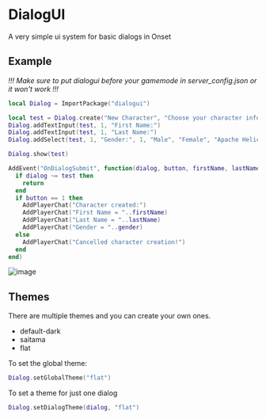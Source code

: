 # DialogUI
A very simple ui system for basic dialogs in Onset

## Example
*!!! Make sure to put dialogui before your gamemode in server_config.json or it won't work !!!*
```lua
local Dialog = ImportPackage("dialogui")

local test = Dialog.create("New Character", "Choose your character information", "Create", "Cancel")
Dialog.addTextInput(test, 1, "First Name:")
Dialog.addTextInput(test, 1, "Last Name:")
Dialog.addSelect(test, 1, "Gender:", 1, "Male", "Female", "Apache Helicopter")

Dialog.show(test)

AddEvent("OnDialogSubmit", function(dialog, button, firstName, lastName, gender)
  if dialog ~= test then
    return
  end
  if button == 1 then
    AddPlayerChat("Character created:")
    AddPlayerChat("First Name = "..firstName)
    AddPlayerChat("Last Name = "..lastName)
    AddPlayerChat("Gender = "..gender)
  else
    AddPlayerChat("Cancelled character creation!")
  end
end)
```
![image](/screenshots/character-menu.png)

## Themes
There are multiple themes and you can create your own ones.
- default-dark
- saitama
- flat

To set the global theme:
```lua
Dialog.setGlobalTheme("flat")
```
To set a theme for just one dialog
```lua
Dialog.setDialogTheme(dialog, "flat")
```
